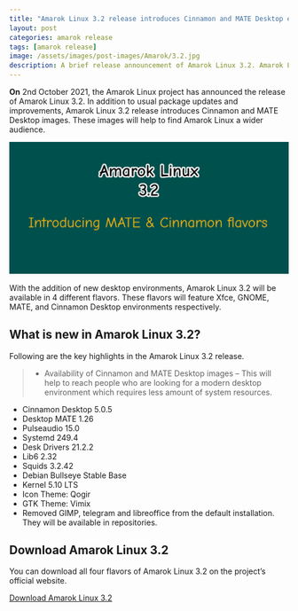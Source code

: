 ```yaml
---
title: "Amarok Linux 3.2 release introduces Cinnamon and MATE Desktop environments"
layout: post
categories: amarok release
tags: [amarok release]
image: /assets/images/post-images/Amarok/3.2.jpg
description: A brief release announcement of Amarok Linux 3.2. Amarok Linux 3.2 release introduces Cinnamon and MATE Desktop to reach a wider audience.
---
```


**On** 2nd October 2021, the Amarok Linux project has announced the release of Amarok Linux 3.2. In addition to usual package updates and improvements, Amarok Linux 3.2 release introduces Cinnamon and MATE Desktop images. These images will help to find Amarok Linux a wider audience.

![Amarok Linux featured image](/assets/images/post-images/Amarok/3.2.jpg)

With the addition of new desktop environments, Amarok Linux 3.2 will be available in 4 different flavors. These flavors will feature Xfce, GNOME, MATE, and Cinnamon Desktop environments respectively.

## What is new in Amarok Linux 3.2?

Following are the key highlights in the Amarok Linux 3.2 release.

> - Availability of Cinnamon and MATE Desktop images – This will help to reach people who are looking for a modern desktop environment which requires less amount of system resources.
- Cinnamon Desktop 5.0.5
- Desktop MATE 1.26
- Pulseaudio 15.0
- Systemd 249.4
- Desk Drivers 21.2.2
- Lib6 2.32
- Squids 3.2.42
- Debian Bullseye Stable Base
- Kernel 5.10 LTS
- Icon Theme: Qogir
- GTK Theme: Vimix
- Removed GIMP, telegram and libreoffice from the default installation. They will be available in repositories.

## Download Amarok Linux 3.2
You can download all four flavors of Amarok Linux 3.2 on the project’s official website.

<a href="https://amaroklinux.org/download/" class="download">Download Amarok Linux 3.2</a>